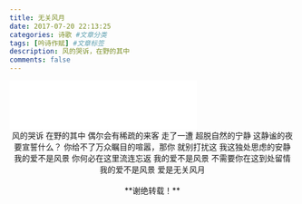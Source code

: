 ```yaml
---
title: 无关风月
date: 2017-07-20 22:13:25
categories: 诗歌 #文章分类
tags: [吟诗作赋] #文章标签
description: 风的哭诉，在野的其中
comments: false
---
```

<iframe frameborder="no" border="0" marginwidth="0" marginheight="0" width=330 height=86 src="//music.163.com/outchain/player?type=2&id=28285910&auto=1&height=66"></iframe>
<!--more-->
<center>
风的哭诉
在野的其中
偶尔会有稀疏的来客
走了一遭
超脱自然的宁静
这静谧的夜
要宣誓什么？ 
你给不了万众瞩目的喧嚣，那你 
就别打扰这
我这独处思虑的安静 
我的爱不是风景
你何必在这里流连忘返
我的爱不是风景
不需要你在这到处留情
我的爱不是风景
爱是无关风月
</center>
<br/>
<center>**谢绝转载！**</center>
